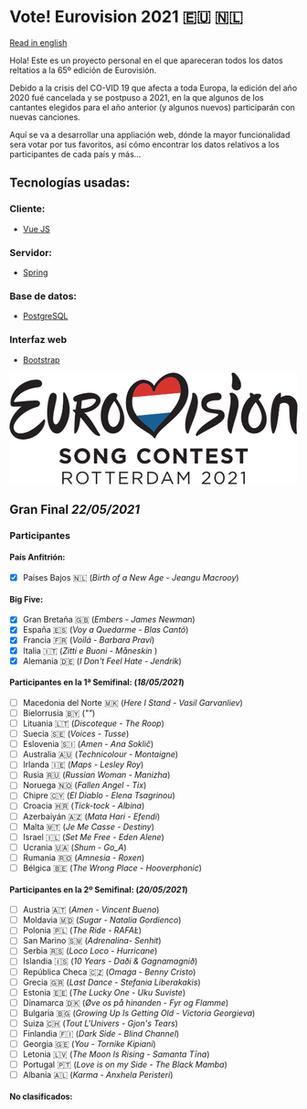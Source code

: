 # Vote! Eurovision 2021 :eu: :netherlands:

[Read in english](https://github.com/missmay4/Eurovision-2021-Project/blob/master/README.md)

Hola! Este es un proyecto personal en el que apareceran todos los datos reltatios a la 65º edición de Eurovisión.

Debido a la crisis del CO-VID 19 que afecta a toda Europa, la edición del año 2020 fué cancelada y se postpuso a 2021, en la que algunos de los cantantes elegidos para el año anterior (y algunos nuevos) participarán con nuevas canciones.

Aquí se va a desarrollar una appliación web, dónde la mayor funcionalidad sera votar por tus favoritos, así cómo encontrar los datos relativos a los participantes de cada país y más...

## Tecnologías usadas: 
### Cliente: 
* [Vue JS](https://vuejs.org/)
### Servidor: 
* [Spring](https://spring.io/projects/spring-framework)
### Base de datos:
* [PostgreSQL](https://www.postgresql.org/)
### Interfaz web
* [Bootstrap](https://getbootstrap.com/)

![Eurovision2021](eurovision-2021-rotterdam.png)

## Gran Final _22/05/2021_

### Participantes

#### País Anfitrión:

- [x] Países Bajos :netherlands: (_Birth of a New Age - Jeangu Macrooy_)

#### Big Five:

- [x] Gran Bretaña :uk: (_Embers - James Newman_)
- [x] España :es: (_Voy a Quedarme - Blas Cantó_)
- [x] Francia :fr: (_Voilá - Barbara Pravi_)
- [x] Italia :it: (_Zitti e Buoni - Måneskin_ )
- [x] Alemania :de: (_I Don't Feel Hate - Jendrik_)

#### Participantes en la 1ª Semifinal: (_18/05/2021_)

- [ ] Macedonia del Norte :macedonia: (_Here I Stand - Vasil Garvanliev_)
- [ ] Bielorrusia :belarus: (_""_)
- [ ] Lituania :lithuania: (_Discoteque - The Roop_)
- [ ] Suecia :sweden: (_Voices - Tusse_)
- [ ] Eslovenia :slovenia: (_Amen - Ana Soklič_)
- [ ] Australia :australia: (_Technicolour - Montaigne_)
- [ ] Irlanda :ireland: (_Maps - Lesley Roy_)
- [ ] Rusia :ru: (_Russian Woman - Manizha_)
- [ ] Noruega :norway: (_Fallen Angel - Tix_)
- [ ] Chipre :cyprus: (_El Diablo - Elena Tsagrinou_)
- [ ] Croacia :croatia: (_Tick-tock - Albina_)
- [ ] Azerbaiyán :azerbaijan: (_Mata Hari - Efendi_)
- [ ] Malta :malta: (_Je Me Casse - Destiny_)
- [ ] Israel :israel: (_Set Me Free - Eden Alene_)
- [ ] Ucrania :ukraine: (_Shum - Go_A_)
- [ ] Rumania :romania: (_Amnesia - Roxen_)
- [ ] Bélgica :belgium: (_The Wrong Place - Hooverphonic_)

#### Participantes en la 2º Semifinal: (_20/05/2021_)

- [ ] Austria :austria: (_Amen - Vincent Bueno_)
- [ ] Moldavia :moldova: (_Sugar - Natalia Gordienco_)
- [ ] Polonia :poland: (_The Ride - RAFAŁ_)
- [ ] San Marino :san_marino: (_Adrenalina- Senhit_)
- [ ] Serbia :serbia: (_Loco Loco - Hurricane_)
- [ ] Islandia :iceland: (_10 Years - Daði & Gagnamagnið_)
- [ ] República Checa :czech_republic: (_Omaga - Benny Cristo_)
- [ ] Grecia :greece: (_Last Dance - Stefania Liberakakis_)
- [ ] Estonia :estonia: (_The Lucky One - Uku Suviste_)
- [ ] Dinamarca :denmark: (_Øve os på hinanden - Fyr og Flamme_)
- [ ] Bulgaria :bulgaria: (_Growing Up Is Getting Old - Victoria Georgieva_)
- [ ] Suiza :switzerland: (_Tout L'Univers - Gjon's Tears_)
- [ ] Finlandia :finland: (_Dark Side - Blind Channel_)
- [ ] Georgia :georgia: (_You - Tornike Kipiani_)
- [ ] Letonia :latvia: (_The Moon Is Rising - Samanta Tīna_)
- [ ] Portugal :portugal: (_Love is on my Side - The Black Mamba_)
- [ ] Albania :albania: (_Karma - Anxhela Peristeri_)

#### No clasificados:
